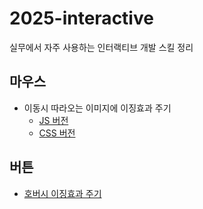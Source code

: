 # 2025-interactive
실무에서 자주 사용하는 인터랙티브 개발 스킬 정리

## 마우스
- 이동시 따라오는 이미지에 이징효과 주기
  - [JS 버전](https://gimeast.github.io/2025-interactive/mouse/mousemove-easing-js.html)
  - [CSS 버전](https://gimeast.github.io/2025-interactive/mouse/mousemove-easing-css.html)
## 버튼
- [호버시 이징효과 주기](https://gimeast.github.io/2025-interactive/button/hover-easing.html)